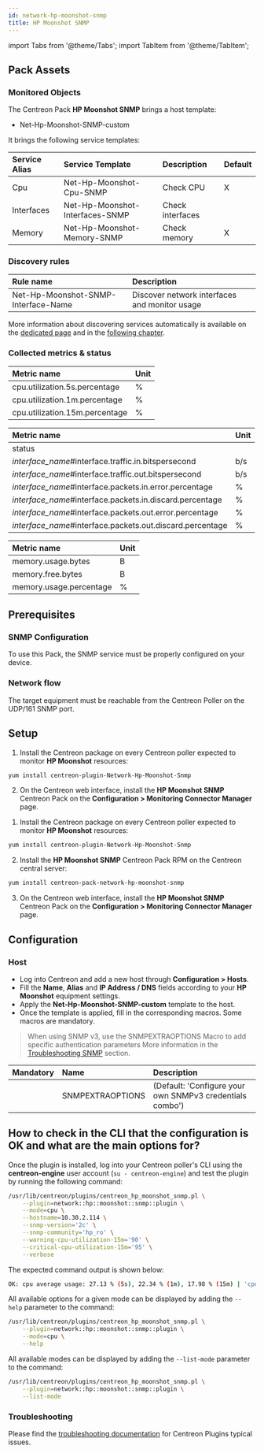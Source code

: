 ```yaml
---
id: network-hp-moonshot-snmp
title: HP Moonshot SNMP
---
```

import Tabs from '@theme/Tabs';
import TabItem from '@theme/TabItem';

## Pack Assets

### Monitored Objects

The Centreon Pack **HP Moonshot SNMP** brings a host template:
* Net-Hp-Moonshot-SNMP-custom

It brings the following service templates:

| Service Alias | Service Template                | Description                       | Default |
|:--------------|:--------------------------------|:----------------------------------|:--------|
| Cpu           | Net-Hp-Moonshot-Cpu-SNMP        | Check CPU                         | X       |
| Interfaces    | Net-Hp-Moonshot-Interfaces-SNMP | Check interfaces                  |         |
| Memory        | Net-Hp-Moonshot-Memory-SNMP     | Check memory                      | X       |

### Discovery rules

<Tabs groupId="sync">
<TabItem value="Service" label="Service">

| Rule name                           | Description                                         |
|:------------------------------------|:----------------------------------------------------|
| Net-Hp-Moonshot-SNMP-Interface-Name | Discover network interfaces and monitor usage|

More information about discovering services automatically is available on the [dedicated page](/onprem/monitoring/discovery/services-discovery)
and in the [following chapter](/onprem/monitoring/discovery/services-discovery/#discovery-rules).

</TabItem>
</Tabs>

### Collected metrics & status

<Tabs groupId="sync">
<TabItem value="Cpu" label="Cpu">

| Metric name                    | Unit |
| :----------------------------- | :--- |
| cpu.utilization.5s.percentage  | %    |
| cpu.utilization.1m.percentage  | %    |
| cpu.utilization.15m.percentage | %    |

</TabItem>
<TabItem value="Interfaces" label="Interfaces">

| Metric name                                               | Unit  |
| :-------------------------------------------------------- | :---- |
| status                                                    |       |
| *interface_name*#interface.traffic.in.bitspersecond       |  b/s  |
| *interface_name*#interface.traffic.out.bitspersecond      |  b/s  |
| *interface_name*#interface.packets.in.error.percentage    |  %    |
| *interface_name*#interface.packets.in.discard.percentage  |  %    |
| *interface_name*#interface.packets.out.error.percentage   |  %    |
| *interface_name*#interface.packets.out.discard.percentage |  %    |

</TabItem>
<TabItem value="Memory" label="Memory">

| Metric name             | Unit |
| :---------------------- | :--- |
| memory.usage.bytes      | B    |
| memory.free.bytes       | B    |
| memory.usage.percentage | %    |

</TabItem>
</Tabs>

## Prerequisites

### SNMP Configuration

To use this Pack, the SNMP service must be properly configured on your device.

### Network flow

The target equipment must be reachable from the Centreon Poller on the UDP/161 SNMP
port.

## Setup

<Tabs groupId="sync">
<TabItem value="Online License" label="Online License">

1. Install the Centreon package on every Centreon poller expected to monitor **HP Moonshot** resources:

```bash
yum install centreon-plugin-Network-Hp-Moonshot-Snmp
```

2. On the Centreon web interface, install the **HP Moonshot SNMP** Centreon Pack on the **Configuration > Monitoring Connector Manager** page.

</TabItem>

<TabItem value="Offline License" label="Offline License">

1. Install the Centreon package on every Centreon poller expected to monitor **HP Moonshot** resources:

```bash
yum install centreon-plugin-Network-Hp-Moonshot-Snmp
```

2. Install the **HP Moonshot SNMP** Centreon Pack RPM on the Centreon central server:

```bash
yum install centreon-pack-network-hp-moonshot-snmp
```

3. On the Centreon web interface, install the **HP Moonshot SNMP** Centreon Pack on the **Configuration > Monitoring Connector Manager** page.

</TabItem>
</Tabs>

## Configuration

### Host

* Log into Centreon and add a new host through **Configuration > Hosts**.
* Fill the **Name**, **Alias** and **IP Address / DNS** fields according to your **HP Moonshot** equipment settings.
* Apply the **Net-Hp-Moonshot-SNMP-custom** template to the host.
* Once the template is applied, fill in the corresponding macros. Some macros are mandatory.

> When using SNMP v3, use the SNMPEXTRAOPTIONS Macro to add specific authentication parameters 
> More information in the [Troubleshooting SNMP](../getting-started/how-to-guides/troubleshooting-plugins.md#snmpv3-options-mapping) section.

| Mandatory | Name             | Description                                              |
| :-------- | :--------------- | :------------------------------------------------------- |
|           | SNMPEXTRAOPTIONS | (Default: 'Configure your own SNMPv3 credentials combo') |

## How to check in the CLI that the configuration is OK and what are the main options for? 

Once the plugin is installed, log into your Centreon poller's CLI using the
**centreon-engine** user account (`su - centreon-engine`) and test the plugin by
running the following command:

```bash
/usr/lib/centreon/plugins/centreon_hp_moonshot_snmp.pl \
    --plugin=network::hp::moonshot::snmp::plugin \
    --mode=cpu \
    --hostname=10.30.2.114 \
    --snmp-version='2c' \
    --snmp-community='hp_ro' \
    --warning-cpu-utilization-15m='90' \
    --critical-cpu-utilization-15m='95' \
    --verbose
```

The expected command output is shown below:

```bash
OK: cpu average usage: 27.13 % (5s), 22.34 % (1m), 17.98 % (15m) | 'cpu.utilization.5s.percentage'=27.13%;;;0;100 'cpu.utilization.1m.percentage'=22.34%;;;0;100 'cpu.utilization.15m.percentage'=17.98%;0:90;0:95;0;100
```

All available options for a given mode can be displayed by adding the
`--help` parameter to the command:

```bash
/usr/lib/centreon/plugins/centreon_hp_moonshot_snmp.pl \
    --plugin=network::hp::moonshot::snmp::plugin \
    --mode=cpu \
    --help
```

All available modes can be displayed by adding the `--list-mode` parameter to
the command:

```bash
/usr/lib/centreon/plugins/centreon_hp_moonshot_snmp.pl \
    --plugin=network::hp::moonshot::snmp::plugin \
    --list-mode
```

### Troubleshooting

Please find the [troubleshooting documentation](../getting-started/how-to-guides/troubleshooting-plugins.md)
for Centreon Plugins typical issues.
